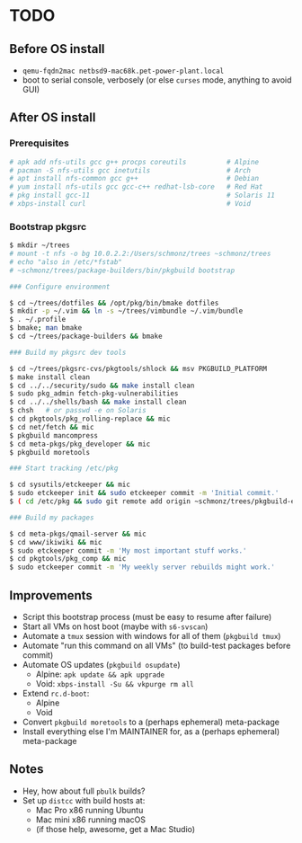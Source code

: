 # TODO

## Before OS install

- `qemu-fqdn2mac netbsd9-mac68k.pet-power-plant.local`
- boot to serial console, verbosely (or else `curses` mode, anything to avoid GUI)

## After OS install

### Prerequisites

```sh
# apk add nfs-utils gcc g++ procps coreutils          # Alpine
# pacman -S nfs-utils gcc inetutils                   # Arch
# apt install nfs-common gcc g++                      # Debian
# yum install nfs-utils gcc gcc-c++ redhat-lsb-core   # Red Hat
# pkg install gcc-11                                  # Solaris 11
# xbps-install curl                                   # Void
```

### Bootstrap pkgsrc

```sh
$ mkdir ~/trees
# mount -t nfs -o bg 10.0.2.2:/Users/schmonz/trees ~schmonz/trees
# echo "also in /etc/*fstab"
# ~schmonz/trees/package-builders/bin/pkgbuild bootstrap

### Configure environment

$ cd ~/trees/dotfiles && /opt/pkg/bin/bmake dotfiles
$ mkdir -p ~/.vim && ln -s ~/trees/vimbundle ~/.vim/bundle
$ . ~/.profile
$ bmake; man bmake
$ cd ~/trees/package-builders && bmake

### Build my pkgsrc dev tools

$ cd ~/trees/pkgsrc-cvs/pkgtools/shlock && msv PKGBUILD_PLATFORM
$ make install clean
$ cd ../../security/sudo && make install clean
$ sudo pkg_admin fetch-pkg-vulnerabilities
$ cd ../../shells/bash && make install clean
$ chsh   # or passwd -e on Solaris
$ cd pkgtools/pkg_rolling-replace && mic
$ cd net/fetch && mic
$ pkgbuild mancompress
$ cd meta-pkgs/pkg_developer && mic
$ pkgbuild moretools

### Start tracking /etc/pkg

$ cd sysutils/etckeeper && mic
$ sudo etckeeper init && sudo etckeeper commit -m 'Initial commit.'
$ ( cd /etc/pkg && sudo git remote add origin ~schmonz/trees/pkgbuild-etc.git sudo git branch -M $PLATFORM && sudo git gc && sudo git push -u origin HEAD )

### Build my packages

$ cd meta-pkgs/qmail-server && mic
$ cd www/ikiwiki && mic
$ sudo etckeeper commit -m 'My most important stuff works.'
$ cd pkgtools/pkg_comp && mic
$ sudo etckeeper commit -m 'My weekly server rebuilds might work.'
```


## Improvements

- Script this bootstrap process (must be easy to resume after failure)
- Start all VMs on host boot (maybe with `s6-svscan`)
- Automate a `tmux` session with windows for all of them (`pkgbuild tmux`)
- Automate "run this command on all VMs" (to build-test packages before commit)
- Automate OS updates (`pkgbuild osupdate`)
    - Alpine: `apk update && apk upgrade`
    - Void: `xbps-install -Su && vkpurge rm all`
- Extend `rc.d-boot`:
    - Alpine
    - Void
- Convert `pkgbuild moretools` to a (perhaps ephemeral) meta-package
- Install everything else I'm MAINTAINER for, as a (perhaps ephemeral) meta-package


## Notes

- Hey, how about full `pbulk` builds?
- Set up `distcc` with build hosts at:
    - Mac Pro x86 running Ubuntu
    - Mac mini x86 running macOS
    - (if those help, awesome, get a Mac Studio)
